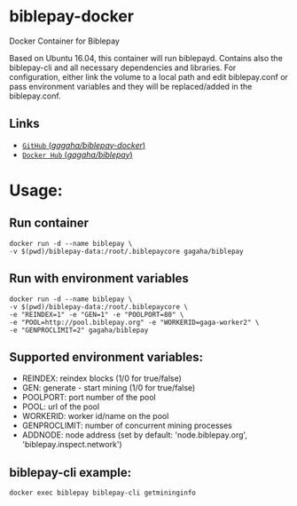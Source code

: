 # biblepay-docker
 Docker Container for Biblepay

Based on Ubuntu 16.04, this container will run biblepayd. Contains also the biblepay-cli and all necessary dependencies and libraries. For configuration, either link the volume to a local path and edit biblepay.conf or pass environment variables and they will be replaced/added in the biblepay.conf.


## Links

-	[`GitHub` (*gagaha/biblepay-docker*)](https://github.com/gagaha/biblepay-docker)
-	[`Docker Hub` (*gagaha/biblepay*)](https://hub.docker.com/r/gagaha/biblepay/)


# Usage:

## Run container
```
docker run -d --name biblepay \
-v $(pwd)/biblepay-data:/root/.biblepaycore gagaha/biblepay
```

## Run with environment variables
```
docker run -d --name biblepay \
-v $(pwd)/biblepay-data:/root/.biblepaycore \
-e "REINDEX=1" -e "GEN=1" -e "POOLPORT=80" \
-e "POOL=http://pool.biblepay.org" -e "WORKERID=gaga-worker2" \
-e "GENPROCLIMIT=2" gagaha/biblepay
```

## Supported environment variables:
- REINDEX: reindex blocks (1/0 for true/false)
- GEN: generate - start mining (1/0 for true/false)
- POOLPORT: port number of the pool
- POOL: url of the pool
- WORKERID: worker id/name on the pool
- GENPROCLIMIT: number of concurrent mining processes 
- ADDNODE: node address (set by default: 'node.biblepay.org', 'biblepay.inspect.network')


## biblepay-cli example:

```
docker exec biblepay biblepay-cli getmininginfo
```
